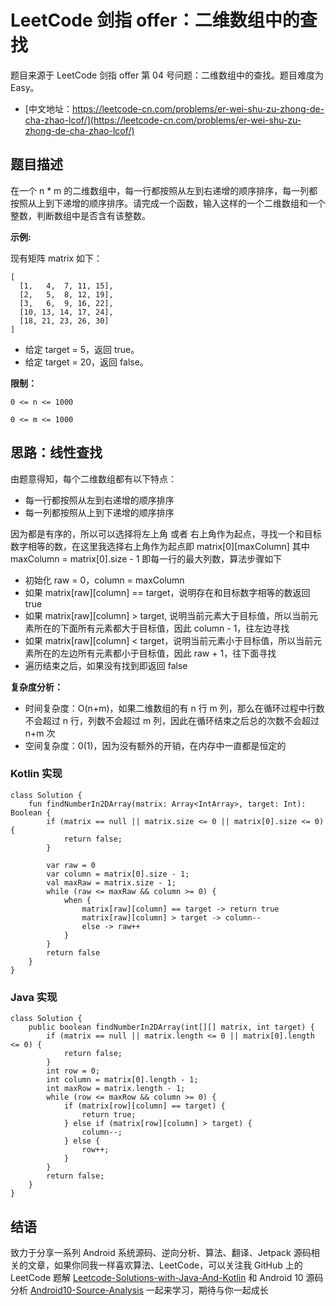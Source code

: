 # LeetCode 剑指 offer：二维数组中的查找

题目来源于 LeetCode 剑指 offer 第 04 号问题：二维数组中的查找。题目难度为 Easy。

* [中文地址：https://leetcode-cn.com/problems/er-wei-shu-zu-zhong-de-cha-zhao-lcof/](https://leetcode-cn.com/problems/er-wei-shu-zu-zhong-de-cha-zhao-lcof/)

## 题目描述

在一个 n * m 的二维数组中，每一行都按照从左到右递增的顺序排序，每一列都按照从上到下递增的顺序排序。请完成一个函数，输入这样的一个二维数组和一个整数，判断数组中是否含有该整数。

**示例:**

现有矩阵 matrix 如下：

```
[
  [1,   4,  7, 11, 15],
  [2,   5,  8, 12, 19],
  [3,   6,  9, 16, 22],
  [10, 13, 14, 17, 24],
  [18, 21, 23, 26, 30]
]
```

* 给定 target = 5，返回 true。
* 给定 target = 20，返回 false。

**限制：**

```
0 <= n <= 1000

0 <= m <= 1000
```

## 思路：线性查找

由题意得知，每个二维数组都有以下特点：

* 每一行都按照从左到右递增的顺序排序
* 每一列都按照从上到下递增的顺序排序

因为都是有序的，所以可以选择将左上角 或者 右上角作为起点，寻找一个和目标数字相等的数，在这里我选择右上角作为起点即 matrix[0][maxColumn] 其中 maxColumn = matrix[0].size - 1 即每一行的最大列数，算法步骤如下

* 初始化 raw = 0，column = maxColumn
* 如果 matrix[raw][column] == target，说明存在和目标数字相等的数返回 true
* 如果 matrix[raw][column] > target, 说明当前元素大于目标值，所以当前元素所在的下面所有元素都大于目标值，因此 column - 1，往左边寻找
* 如果 matrix[raw][column] < target，说明当前元素小于目标值，所以当前元素所在的左边所有元素都小于目标值，因此 raw + 1，往下面寻找
* 遍历结束之后，如果没有找到即返回 false

**复杂度分析：**

* 时间复杂度：O(n+m)，如果二维数组的有 n 行 m 列，那么在循环过程中行数不会超过 n 行，列数不会超过 m 列，因此在循环结束之后总的次数不会超过 n+m 次
* 空间复杂度：0(1)，因为没有额外的开销，在内存中一直都是恒定的

### Kotlin 实现

```
class Solution {
    fun findNumberIn2DArray(matrix: Array<IntArray>, target: Int): Boolean {
        if (matrix == null || matrix.size <= 0 || matrix[0].size <= 0) {
            return false;
        }

        var raw = 0
        var column = matrix[0].size - 1;
        val maxRaw = matrix.size - 1;
        while (raw <= maxRaw && column >= 0) {
            when {
                matrix[raw][column] == target -> return true
                matrix[raw][column] > target -> column--
                else -> raw++
            }
        }
        return false
    }
}
```

### Java 实现

```
class Solution {
    public boolean findNumberIn2DArray(int[][] matrix, int target) {
        if (matrix == null || matrix.length <= 0 || matrix[0].length <= 0) {
            return false;
        }
        int row = 0;
        int column = matrix[0].length - 1;
        int maxRow = matrix.length - 1;
        while (row <= maxRow && column >= 0) {
            if (matrix[row][column] == target) {
                return true;
            } else if (matrix[row][column] > target) {
                column--;
            } else {
                row++;
            }
        }
        return false;
    }
}
```

## 结语

致力于分享一系列 Android 系统源码、逆向分析、算法、翻译、Jetpack  源码相关的文章，如果你同我一样喜欢算法、LeetCode，可以关注我 GitHub 上的 LeetCode 题解 [Leetcode-Solutions-with-Java-And-Kotlin](https://github.com/hi-dhl/Leetcode-Solutions-with-Java-And-Kotlin) 和  Android 10 源码分析 [Android10-Source-Analysis](https://github.com/hi-dhl/Android10-Source-Analysis) 一起来学习，期待与你一起成长


